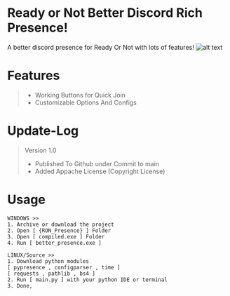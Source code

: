# Ready or Not Better Discord Rich Presence!
A better discord presence for Ready Or Not with lots of features!
![alt text](https://github.com/Zurek0x/Ready_Or_Not_Better-Presence/{media}/header.jpg)
# Features
> * Working Buttons for Quick Join
> * Customizable Options And Configs

# Update-Log
> Version 1.0
> * Published To Github under Commit to main
> * Added Appache License (Copyright License)

# Usage
```
WINDOWS >>
1. Archive or download the project
2. Open [ {RON_Presence} ] Folder
3. Open [ compiled.exe ] Folder
4. Run [ better_presence.exe ]

LINUX/Source >>
1. Download python modules
[ pypresence , configparser , time ]
[ requests , pathlib , bs4 ]
2. Run [ main.py ] with your python IDE or terminal
3. Done,
```
